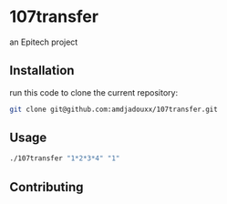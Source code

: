 # 107transfer
an Epitech project

## Installation
run this code to clone the current repository:
```bash
git clone git@github.com:amdjadouxx/107transfer.git
```

## Usage

```bash
./107transfer "1*2*3*4" "1"
```

## Contributing
